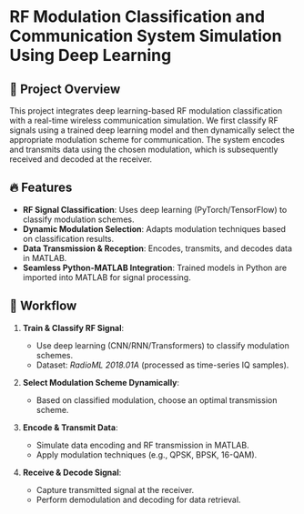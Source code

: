 
# RF Modulation Classification and Communication System Simulation Using Deep Learning  

## 📌 Project Overview  
This project integrates deep learning-based RF modulation classification with a real-time wireless communication simulation. We first classify RF signals using a trained deep learning model and then dynamically select the appropriate modulation scheme for communication. The system encodes and transmits data using the chosen modulation, which is subsequently received and decoded at the receiver.  

## 🔥 Features  
- **RF Signal Classification**: Uses deep learning (PyTorch/TensorFlow) to classify modulation schemes.  
- **Dynamic Modulation Selection**: Adapts modulation techniques based on classification results.  
- **Data Transmission & Reception**: Encodes, transmits, and decodes data in MATLAB.  
- **Seamless Python-MATLAB Integration**: Trained models in Python are imported into MATLAB for signal processing.  

## 🚀 Workflow  
1. **Train & Classify RF Signal**:  
   - Use deep learning (CNN/RNN/Transformers) to classify modulation schemes.  
   - Dataset: *RadioML 2018.01A* (processed as time-series IQ samples).  

2. **Select Modulation Scheme Dynamically**:  
   - Based on classified modulation, choose an optimal transmission scheme.  

3. **Encode & Transmit Data**:  
   - Simulate data encoding and RF transmission in MATLAB.  
   - Apply modulation techniques (e.g., QPSK, BPSK, 16-QAM).  

4. **Receive & Decode Signal**:  
   - Capture transmitted signal at the receiver.  
   - Perform demodulation and decoding for data retrieval.  

